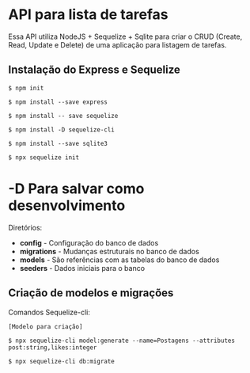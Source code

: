 # API para lista de tarefas
Essa API utiliza NodeJS + Sequelize + Sqlite para criar o CRUD (Create, Read, Update e Delete) de uma aplicação para listagem de tarefas.

## Instalação do Express e Sequelize

```
$ npm init

$ npm install --save express

$ npm install -- save sequelize

$ npm install -D sequelize-cli

$ npm install --save sqlite3

$ npx sequelize init 
```

# -D Para salvar como desenvolvimento

Diretórios:

* **config** - Configuração do banco de dados 
* **migrations** - Mudanças estruturais no banco de dados
* **models** - São referências com as tabelas do banco de dados
* **seeders** - Dados iniciais para o banco

## Criação de modelos e migrações 
Comandos Sequelize-cli:

```
[Modelo para criação]

$ npx sequelize-cli model:generate --name=Postagens --attributes post:string,likes:integer

$ npx sequelize-cli db:migrate
```